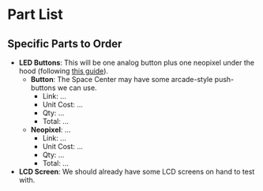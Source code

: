 # Part List

<!-- ## Core Parts

- 6x6 LED button grid (5x5 for testing)
- 3 additional LED buttons for cycling display/alternate controls
- Display screen for score, lives, goal, etc. -->

## Specific Parts to Order

- **LED Buttons**: This will be one analog button plus one neopixel under the hood (following [this guide](https://1drv.ms/v/c/d5d13c61c60eae0c/EQyuDsZhPNEggNURugAAAAABC1qcKIA6uDmvEMEURvn0nA)).
  - **Button**: The Space Center may have some arcade-style push-buttons we can use.
    - Link: ...
    - Unit Cost: ...
    - Qty: ...
    - Total: ...
  - **Neopixel**: ...
    - Link: ...
    - Unit Cost: ...
    - Qty: ...
    - Total: ...
- **LCD Screen**: We should already have some LCD screens on hand to test with.
